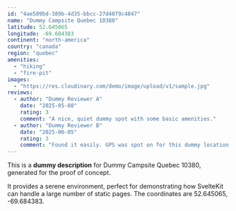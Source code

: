 ```yaml
---
id: "4ae509bd-389b-4d35-bbcc-27d4079c4847"
name: "Dummy Campsite Quebec 10380"
latitude: 52.645065
longitude: -69.684383
continent: "north-america"
country: "canada"
region: "quebec"
amenities:
  - "hiking"
  - "fire-pit"
images:
  - "https://res.cloudinary.com/demo/image/upload/v1/sample.jpg"
reviews:
  - author: "Dummy Reviewer A"
    date: "2025-05-08"
    rating: 3
    comment: "A nice, quiet dummy spot with some basic amenities."
  - author: "Dummy Reviewer B"
    date: "2025-06-05"
    rating: 3
    comment: "Found it easily. GPS was spot on for this dummy location."
---
```


This is a **dummy description** for Dummy Campsite Quebec 10380, generated for the proof of concept.

It provides a serene environment, perfect for demonstrating how SvelteKit can handle a large number of static pages. The coordinates are 52.645065, -69.684383.
